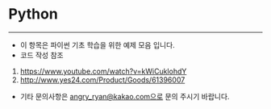 # Python
-------------------------------
* 이 항목은 파이썬 기초 학습을 위한 예제 모음 입니다.
* 코드 작성 참조
1. https://www.youtube.com/watch?v=kWiCuklohdY
2. http://www.yes24.com/Product/Goods/61396007

* 기타 문의사항은 angry_ryan@kakao.com으로 문의 주시기 바랍니다.
